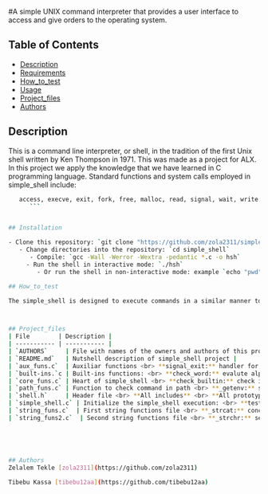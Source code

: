 

#A simple UNIX command interpreter that provides a user interface to access and give orders to the operating system.

## Table of Contents
* [Description](#description)
* [Requirements](#requirements)
* [How_to_test](#How_to_test)
* [Usage](#usage)
* [Project_files](#Project_files)
* [Authors](#authors)

## Description
This is a command line interpreter, or shell, in the tradition of the first Unix shell written by Ken Thompson in 1971. This was made as a project for ALX. In this project we apply the knowledge that we have learned in C programming language.
Standard functions and system calls employed in simple_shell include:
   ```sh
      access, execve, exit, fork, free, malloc, read, signal, wait, write.
         ```


## Installation

   - Clone this repository: `git clone "https://github.com/zola2311/simple_shell.git"`
      - Change directories into the repository: `cd simple_shell`
         - Compile: `gcc -Wall -Werror -Wextra -pedantic *.c -o hsh`
	    - Run the shell in interactive mode: `./hsh`
	       - Or run the shell in non-interactive mode: example `echo "pwd" | ./hsh`

## How_to_test

The simple_shell is designed to execute commands in a similar manner to sh, however with more limited functionality. The development of this shell is ongoing. The below features will be checked as they become available (see man page for complete information on usage):



## Project_files
| File        | Description |
| ----------- | ----------- |
| `AUTHORS`     | File with names of the owners and authors of this project |
| `README.md`   | Nutshell description of simple_shell project |
| `aux_funs.c`  | Auxiliar functions <br> **signal_exit:** handler for SIGINT signals <br> **_calloc:** allocate memory and fills it with zeros
| `built-ins.`c | Built-ins functions: <br> **check_word:** evalute alpha chars in string <br> **exit_built_in:** stop execution of shell <br> **env_built_in:** prints environment variables |
| `core_funs.c` | Heart of simple_shell <br> **check_builtin:** check if first argument is a built-int <br> **not_found_error:** handler for print error when command is not found <br> **simple_exec:** decision flow for command execution|
| `path_funs.c` | Function to check command in path <br> **_getenv:** search variable in environment vars <br> **cmd_path:** concat first argument with PATH dirs |
| `shell.h`     | Header file <br> **All includes** <br> **All prototypes** <br> **Definition of struct params** |
| `simple_shell.c` | Initialize the simple_shell execution: <br> **test:** <br> Remove \n last char readed with getline <br> Tokenize and save in argv all arguments readed <br> Calls simple_exec <br> **main:** <br> Initialize params struct vars <br> Set signal listenes <br> Print prompt (interactive mode) <br> Read arguments with getline <br> Handle CTRL + D to stop execution|
| `string_funs.c`  | First string functions file <br> **_strcat:** concat string (no malloc) <br> **_strlen:** get length of string <br> **rev_string:** reverse a string <br> **_itoa:** convert int to string <br> **_strcmp:** compare two strings |
| `string_funs2.c`  | Second string functions file <br> **_strchr:** search char in string <br> **_strcpy:** copy string in other one <br> **str_concat:** concat string (malloc) <br> **_atoi:** convert string num, to int|





## Authors
Zelalem Tekle [zola2311](https://github.com/zola2311)

Tibebu Kassa [tibebu12aa](https://github.com/tibebu12aa)
